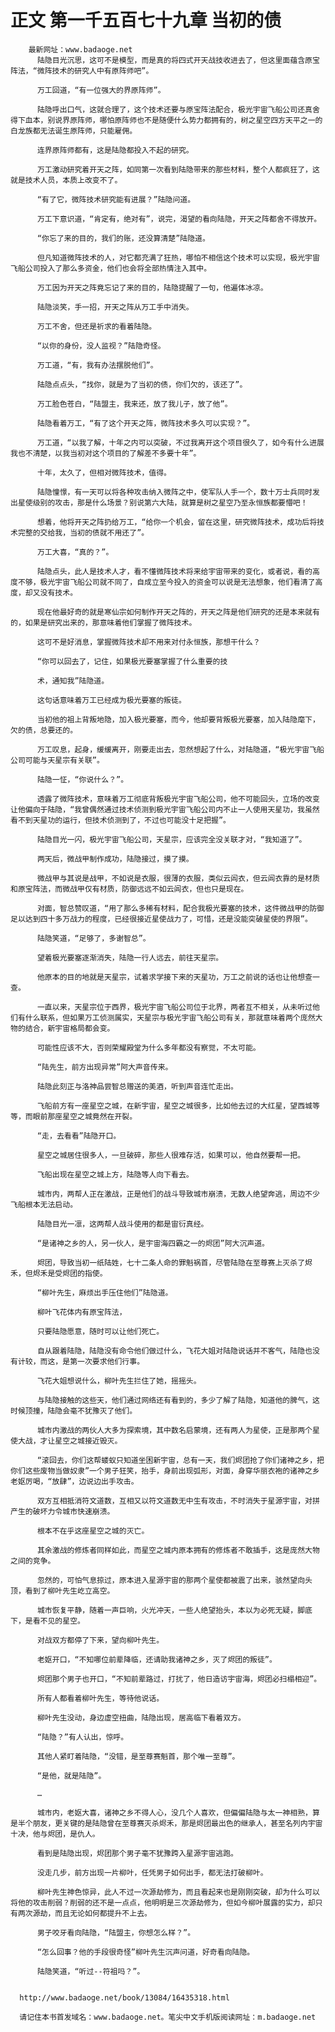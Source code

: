 # 正文 第一千五百七十九章 当初的债
        最新网址：www.badaoge.net
          陆隐目光沉思，这可不是模型，而是真的将四式开天战技收进去了，但这里面蕴含原宝阵法，“微阵技术的研究人中有原阵师吧”。
      
          万工回道，“有一位强大的界原阵师”。
      
          陆隐呼出口气，这就合理了，这个技术还要与原宝阵法配合，极光宇宙飞船公司还真舍得下血本，别说界原阵师，哪怕原阵师也不是随便什么势力都拥有的，树之星空四方天平之一的白龙族都无法诞生原阵师，只能雇佣。
      
          连界原阵师都有，这是陆隐都投入不起的研究。
      
          万工激动研究着开天之阵，如同第一次看到陆隐带来的那些材料，整个人都疯狂了，这就是技术人员，本质上改变不了。
      
          “有了它，微阵技术研究能有进展？”陆隐问道。
      
          万工下意识道，“肯定有，绝对有”，说完，渴望的看向陆隐，开天之阵都舍不得放开。
      
          “你忘了来的目的，我们的账，还没算清楚”陆隐道。
      
          但凡知道微阵技术的人，对它都充满了狂热，哪怕不相信这个技术可以实现，极光宇宙飞船公司投入了那么多资金，他们也会将全部热情注入其中。
      
          万工因为开天之阵竟忘记了来的目的，陆隐提醒了一句，他遍体冰凉。
      
          陆隐淡笑，手一招，开天之阵从万工手中消失。
      
          万工不舍，但还是祈求的看着陆隐。
      
          “以你的身份，没人监视？”陆隐奇怪。
      
          万工道，“有，我有办法摆脱他们”。
      
          陆隐点点头，“找你，就是为了当初的债，你们欠的，该还了”。
      
          万工脸色苍白，“陆盟主，我来还，放了我儿子，放了他”。
      
          陆隐看着万工，“有了这个开天之阵，微阵技术多久可以实现？”。
      
          万工道，“以我了解，十年之内可以突破，不过我离开这个项目很久了，如今有什么进展我也不清楚，以我当初对这个项目的了解差不多要十年”。
      
          十年，太久了，但相对微阵技术，值得。
      
          陆隐憧憬，有一天可以将各种攻击纳入微阵之中，使军队人手一个，数十万士兵同时发出星使级别的攻击，那是什么场景？别说第六大陆，就算是树之星空乃至永恒族都要懵吧！
      
          想着，他将开天之阵扔给万工，“给你一个机会，留在这里，研究微阵技术，成功后将技术完整的交给我，当初的债就不用还了”。
      
          万工大喜，“真的？”。
      
          陆隐点头，此人是技术人才，看不懂微阵技术将来给宇宙带来的变化，或者说，看的高度不够，极光宇宙飞船公司就不同了，自成立至今投入的资金可以说是无法想象，他们看清了高度，却又没有技术。
      
          现在他最好奇的就是寒仙宗如何制作开天之阵的，开天之阵是他们研究的还是本来就有的，如果是研究出来的，那意味着他们掌握了微阵技术。
      
          这可不是好消息，掌握微阵技术却不用来对付永恒族，那想干什么？
      
          “你可以回去了，记住，如果极光要塞掌握了什么重要的技
      
          术，通知我”陆隐道。
      
          这句话意味着万工已经成为极光要塞的叛徒。
      
          当初他的祖上背叛地隐，加入极光要塞，而今，他却要背叛极光要塞，加入陆隐麾下，欠的债，总要还的。
      
          万工叹息，起身，缓缓离开，刚要走出去，忽然想起了什么，对陆隐道，“极光宇宙飞船公司可能与天星宗有关联”。
      
          陆隐一怔，“你说什么？”。
      
          透露了微阵技术，意味着万工彻底背叛极光宇宙飞船公司，他不可能回头，立场的改变让他偏向于陆隐，“我曾偶然通过技术侦测到极光宇宙飞船公司内不止一人使用天星功，我虽然看不到天星功的运行，但技术侦测到了，不过也可能没十足把握”。
      
          陆隐目光一闪，极光宇宙飞船公司，天星宗，应该完全没关联才对，“我知道了”。
      
          两天后，微战甲制作成功，陆隐接过，摸了摸。
      
          微战甲与其说是战甲，不如说是衣服，很薄的衣服，类似云闾衣，但云闾衣靠的是材质和原宝阵法，而微战甲仅有材质，防御远远不如云闾衣，但也只是现在。
      
          对面，智总赞叹道，“用了那么多稀有材料，配合我极光要塞的技术，这件微战甲的防御足以达到四十多万战力的程度，已经很接近星使战力了，可惜，还是没能突破星使的界限”。
      
          陆隐笑道，“足够了，多谢智总”。
      
          望着极光要塞逐渐消失，陆隐一行人远去，前往天星宗。
      
          他原本的目的地就是天星宗，试着求学接下来的天星功，万工之前说的话也让他想查一查。
      
          一直以来，天星宗位于西界，极光宇宙飞船公司位于北界，两者互不相关，从未听过他们有什么联系，但如果万工侦测属实，天星宗与极光宇宙飞船公司有关，那就意味着两个庞然大物的结合，新宇宙格局都会变。
      
          可能性应该不大，否则荣耀殿堂为什么多年都没有察觉，不太可能。
      
          “陆先生，前方出现异常”阿大声音传来。
      
          陆隐此刻正与洛神品尝智总赠送的美酒，听到声音连忙走出。
      
          飞船前方有一座星空之城，在新宇宙，星空之城很多，比如他去过的大红星，望西城等等，而眼前那座星空之城竟然在开裂。
      
          “走，去看看”陆隐开口。
      
          星空之城居住很多人，一旦破碎，那些人很难存活，如果可以，他自然要帮一把。
      
          飞船出现在星空之城上方，陆隐等人向下看去。
      
          城市内，两帮人正在激战，正是他们的战斗导致城市崩溃，无数人绝望奔逃，周边不少飞船根本无法启动。
      
          陆隐目光一凛，这两帮人战斗使用的都是宙衍真经。
      
          “是诸神之乡的人，另一伙人，是宇宙海四霸之一的烬团”阿大沉声道。
      
          烬团，导致当初一纸陆姓，七十二条人命的罪魁祸首，尽管陆隐在至尊赛上灭杀了烬禾，但烬禾是受烬团的指使。
      
          “柳叶先生，麻烦出手压住他们”陆隐道。
      
          柳叶飞花体内有原宝阵法，
      
          只要陆隐愿意，随时可以让他们死亡。
      
          自从跟着陆隐，陆隐没有命令他们做过什么，飞花大姐对陆隐说话并不客气，陆隐也没有计较，而这，是第一次要求他们行事。
      
          飞花大姐想说什么，柳叶先生拦住了她，摇摇头。
      
          与陆隐接触的这些天，他们通过网络还有看到的，多少了解了陆隐，知道他的脾气，这时候顶撞，陆隐会毫不犹豫灭了他们。
      
          城市内激战的两伙人大多为探索境，其中数名启蒙境，还有两人为星使，正是那两个星使大战，才让星空之城接近毁灭。
      
          “滚回去，你们这帮蝼蚁只知道坐困新宇宙，总有一天，我们烬团抢了你们诸神之乡，把你们这些废物当做奴隶”一个男子狂笑，抬手，身前出现弧形，对面，身穿华丽衣袍的诸神之乡老妪厉喝，“放肆”，边说边出手攻击。
      
          双方互相抵消符文道数，互相又以符文道数无中生有攻击，不时消失于星源宇宙，对拼产生的破坏力令城市快速崩溃。
      
          根本不在乎这座星空之城的灭亡。
      
          其余激战的修炼者同样如此，而星空之城内原本拥有的修炼者不敢插手，这是庞然大物之间的竞争。
      
          忽然的，可怕气息掠过，原本进入星源宇宙的那两个星使都被震了出来，骇然望向头顶，看到了柳叶先生屹立高空。
      
          城市恢复平静，随着一声巨响，火光冲天，一些人绝望抬头，本以为必死无疑，脚底下，是看不见的星空。
      
          对战双方都停了下来，望向柳叶先生。
      
          老妪开口，“不知哪位前辈降临，还请助我诸神之乡，灭了烬团的叛徒”。
      
          烬团那个男子也开口，“不知前辈路过，打扰了，他日造访宇宙海，烬团必扫榻相迎”。
      
          所有人都看着柳叶先生，等待他说话。
      
          柳叶先生没动，身边虚空扭曲，陆隐出现，居高临下看着双方。
      
          “陆隐？”有人认出，惊呼。
      
          其他人紧盯着陆隐，“没错，是至尊赛魁首，那个唯一至尊”。
      
          “是他，就是陆隐”。
      
          …
      
          城市内，老妪大喜，诸神之乡不得人心，没几个人喜欢，但偏偏陆隐与太一神相熟，算是半个朋友，更关键的是陆隐曾在至尊赛灭杀烬禾，那是烬团最出色的继承人，甚至名列内宇宙十决，他与烬团，是仇人。
      
          看到是陆隐出现，烬团那个男子毫不犹豫跨入星源宇宙逃跑。
      
          没走几步，前方出现一片柳叶，任凭男子如何出手，都无法打破柳叶。
      
          柳叶先生神色惊异，此人不过一次源劫修为，而且看起来也是刚刚突破，却为什么可以将他的攻击削弱？削弱的还不是一点点，他明明是三次源劫修为，但如今柳叶展露的实力，却只有两次源劫，而且无论如何都提升不上去。
      
          男子咬牙看向陆隐，“陆盟主，你想怎么样？”。
      
          “怎么回事？他的手段很奇怪”柳叶先生沉声问道，好奇看向陆隐。
      
          陆隐笑道，“听过--符祖吗？”。
      
      
      http://www.badaoge.net/book/13084/16435318.html
      
      请记住本书首发域名：www.badaoge.net。笔尖中文手机版阅读网址：m.badaoge.net